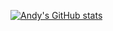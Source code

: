 [![Andy's GitHub stats](https://github-readme-stats.vercel.app/api?username=anlai2&theme=dark)](https://github.com/anuraghazra/github-readme-stats)
